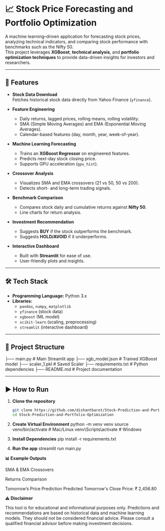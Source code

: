 # 📈 Stock Price Forecasting and Portfolio Optimization

A machine learning–driven application for forecasting stock prices, analyzing technical indicators, and comparing stock performance with benchmarks such as the Nifty 50.  
This project leverages **XGBoost**, **technical analysis**, and **portfolio optimization techniques** to provide data-driven insights for investors and researchers.

---

## 🚀 Features

- **Stock Data Download**  
  Fetches historical stock data directly from Yahoo Finance (`yfinance`).

- **Feature Engineering**  
  - Daily returns, lagged prices, rolling means, rolling volatility.  
  - SMA (Simple Moving Averages) and EMA (Exponential Moving Averages).  
  - Calendar-based features (day, month, year, week-of-year).

- **Machine Learning Forecasting**  
  - Trains an **XGBoost Regressor** on engineered features.  
  - Predicts next-day stock closing price.  
  - Supports GPU acceleration (`gpu_hist`).

- **Crossover Analysis**  
  - Visualizes SMA and EMA crossovers (21 vs 50, 50 vs 200).  
  - Detects short- and long-term trading signals.

- **Benchmark Comparison**  
  - Compares stock daily and cumulative returns against **Nifty 50**.  
  - Line charts for return analysis.

- **Investment Recommendation**  
  - Suggests **BUY** if the stock outperforms the benchmark.  
  - Suggests **HOLD/AVOID** if it underperforms.

- **Interactive Dashboard**  
  - Built with **Streamlit** for ease of use.  
  - User-friendly plots and insights.  

---

## 🛠️ Tech Stack

- **Programming Language:** Python 3.x  
- **Libraries:**  
  - `pandas`, `numpy`, `matplotlib`  
  - `yfinance` (stock data)  
  - `xgboost` (ML model)  
  - `scikit-learn` (scaling, preprocessing)  
  - `streamlit` (interactive dashboard)  

---

## 📂 Project Structure
├── main.py # Main Streamlit app
├── xgb_model.json # Trained XGBoost model
├── scaler_1.pkl # Saved Scaler
├── requirements.txt # Python dependencies
├── README.md # Project documentation


---

## ▶️ How to Run

1. **Clone the repository**
   ```bash
   git clone https://github.com/dishantbarot/Stock-Prediction-and-Portfolio-Optimization.git
   cd Stock-Prediction-and-Portfolio-Optimization

2. **Create Virtual Environment**
python -m venv venv
source venv/bin/activate   # Mac/Linux
venv\Scripts\activate      # Windows

3. **Install Dependencies**
pip install -r requirements.txt

4. **Run the app**
streamlit run main.py


**📊 Example Outputs**

SMA & EMA Crossovers

Returns Comparison

Tomorrow’s Price Prediction
Predicted Tomorrow's Close Price: ₹ 2,456.80


**⚠️ Disclaimer**

This tool is for educational and informational purposes only.
Predictions and recommendations are based on historical data and machine learning models.
They should not be considered financial advice. Please consult a qualified financial advisor before making investment decisions.
